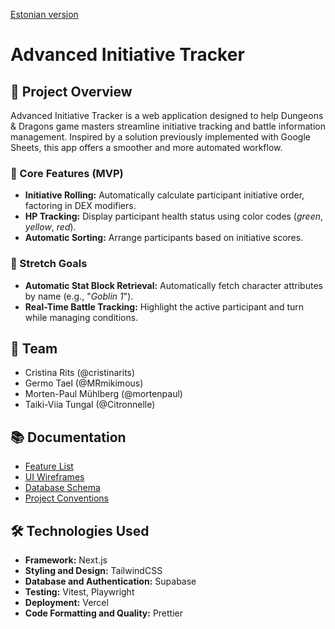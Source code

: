 [Estonian version](./README_ET.md)

# Advanced Initiative Tracker

## 📖 Project Overview

Advanced Initiative Tracker is a web application designed to help Dungeons & Dragons game masters streamline initiative tracking and battle information management. Inspired by a solution previously implemented with Google Sheets, this app offers a smoother and more automated workflow.

### 🎯 Core Features (MVP)

- **Initiative Rolling:** Automatically calculate participant initiative order, factoring in DEX modifiers.
- **HP Tracking:** Display participant health status using color codes (_green_, _yellow_, _red_).
- **Automatic Sorting:** Arrange participants based on initiative scores.

### 🚀 Stretch Goals

- **Automatic Stat Block Retrieval:** Automatically fetch character attributes by name (e.g., "_Goblin 1_").
- **Real-Time Battle Tracking:** Highlight the active participant and turn while managing conditions.

## 👥 Team

- Cristina Rits (@cristinarits)  
- Germo Tael (@MRmikimous)  
- Morten-Paul Mühlberg (@mortenpaul)  
- Taiki-Viia Tungal (@Citronnelle)  

## 📚 Documentation

- [Feature List](./docs/FEATURES.md)  
- [UI Wireframes](./docs/WIREFRAMES.md)  
- [Database Schema](./docs/DATABASE.md)  
- [Project Conventions](./docs/CONVENTIONS.md)  

## 🛠️ Technologies Used

- **Framework:** Next.js  
- **Styling and Design:** TailwindCSS  
- **Database and Authentication:** Supabase  
- **Testing:** Vitest, Playwright  
- **Deployment:** Vercel  
- **Code Formatting and Quality:** Prettier

